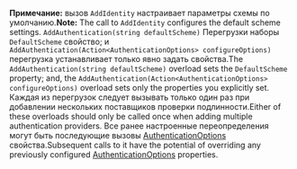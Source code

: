 <span data-ttu-id="3f3c2-101">**Примечание:** вызов `AddIdentity` настраивает параметры схемы по умолчанию.</span><span class="sxs-lookup"><span data-stu-id="3f3c2-101">**Note:** The call to `AddIdentity` configures the default scheme settings.</span></span> <span data-ttu-id="3f3c2-102">`AddAuthentication(string defaultScheme)` Перегрузки наборы `DefaultScheme` свойство; и `AddAuthentication(Action<AuthenticationOptions> configureOptions)` перегрузка устанавливает только явно задать свойства.</span><span class="sxs-lookup"><span data-stu-id="3f3c2-102">The `AddAuthentication(string defaultScheme)` overload sets the `DefaultScheme` property; and, the `AddAuthentication(Action<AuthenticationOptions> configureOptions)` overload sets only the properties you explicitly set.</span></span> <span data-ttu-id="3f3c2-103">Каждая из перегрузок следует вызывать только один раз при добавлении нескольких поставщиков проверки подлинности.</span><span class="sxs-lookup"><span data-stu-id="3f3c2-103">Either of these overloads should only be called once when adding multiple authentication providers.</span></span> <span data-ttu-id="3f3c2-104">Все ранее настроенные переопределения могут быть последующие вызовы [AuthenticationOptions](/dotnet/api/microsoft.aspnetcore.builder.authenticationoptions) свойства.</span><span class="sxs-lookup"><span data-stu-id="3f3c2-104">Subsequent calls to it have the potential of overriding any previously configured [AuthenticationOptions](/dotnet/api/microsoft.aspnetcore.builder.authenticationoptions) properties.</span></span>